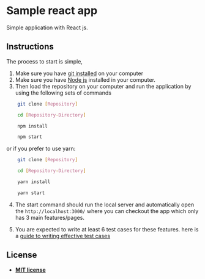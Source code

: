 # Sample react app

Simple application with React js.

## Instructions

The process to start is simple, 
1. Make sure you have [git installed](https://git-scm.com/book/en/v2/Getting-Started-Installing-Git) on your computer
2. Make sure you have [Node js](https://nodejs.org/en/) installed in your computer. 
3. Then load the repository on your computer and run the application by using the following sets of commands

```bash
    git clone [Repository]

    cd [Repository-Directory]

    npm install

    npm start
```

or if you prefer to use yarn:

```bash
    git clone [Repository]

    cd [Repository-Directory]

    yarn install

    yarn start
```

4. The start command should run the local server and automatically open the `http://localhost:3000/` where you can checkout the app which only has 3 main features/pages.

5. You are expected to write at least 6 test cases for these features. here is a [guide to writing effective test cases](https://www.softwaretestinghelp.com/how-to-write-effective-test-cases-test-cases-procedures-and-definitions/)

## License

- **[MIT license](http://opensource.org/licenses/mit-license.php)**
